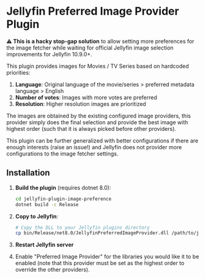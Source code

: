 # Jellyfin Preferred Image Provider Plugin

**⚠️ This is a hacky stop-gap solution** to allow setting more preferences for the image fetcher while waiting for official Jellyfin image selection improvements for Jellyfin 10.9.0+.

This plugin provides images for Movies / TV Series based on hardcoded priorities:

1. **Language**: Original language of the movie/series > preferred metadata language > English
2. **Number of votes**: Images with more votes are preferred
3. **Resolution**: Higher resolution images are prioritized

The images are obtained by the existing configured image providers, this provider simply does the
final selection and provide the best image with highest order (such that it is always picked before
other providers).

This plugin can be further generalized with better configurations if there are enough interests (raise an issue!) and
Jellyfin does not provider more configurations to the image fetcher settings.

## Installation

1. **Build the plugin** (requires dotnet 8.0):

   ```bash
   cd jellyfin-plugin-image-preference
   dotnet build -c Release
   ```

2. **Copy to Jellyfin**:

   ```bash
   # Copy the DLL to your Jellyfin plugins directory
   cp bin/Release/net8.0/JellyfinPreferredImageProvider.dll /path/to/jellyfin/plugins/JellyfinPreferredImageProvider_0.0.1.0
   ```

3. **Restart Jellyfin server**

4. Enable "Preferred Image Provider" for the libraries you would like it to be enabled (note that this provider must be set as the highest order to override the other providers).

